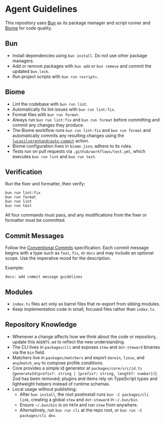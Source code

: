 # Agent Guidelines

This repository uses [Bun](https://bun.sh) as its package manager and script
runner and [Biome](https://biomejs.dev) for code quality.

## Bun

- Install dependencies using `bun install`. Do not use other package managers.
- Add or remove packages with `bun add` or `bun remove` and commit the
  updated `bun.lock`.
- Run project scripts with `bun run <script>`.

## Biome

- Lint the codebase with `bun run lint`.
- Automatically fix lint issues with `bun run lint:fix`.
- Format files with `bun run format`.
- Always run `bun run lint:fix` and `bun run format` before committing and
  commit any changes they produce.
- The Biome workflow runs `bun run lint:fix` and `bun run format` and automatically
  commits any resulting changes using the
  [`lucasilverentand/auto-commit`](https://github.com/lucasilverentand/auto-commit) action.
- Biome configuration lives in `biome.json`; adhere to its rules.
- Tests run on pull requests via `.github/workflows/test.yml`, which executes
  `bun run lint` and `bun run test`.

## Verification

Run the fixer and formatter, then verify:

```
bun run lint:fix
bun run format
bun run lint
bun run test
```
All four commands must pass, and any modifications from the fixer or
formatter must be committed.

## Commit Messages

Follow the [Conventional Commits](https://www.conventionalcommits.org/) specification. Each commit message begins with a type such as `feat`, `fix`, or `docs` and may include an optional scope. Use the imperative mood for the description.

Example:

```text
docs: add commit message guidelines
```

## Modules

- `index.ts` files act only as barrel files that re-export from sibling modules.
- Keep implementation code in small, focused files rather than `index.ts`.

## Repository Knowledge

- Whenever a change affects how we think about the code or repository, update this `AGENTS.md` to reflect the new understanding.
- The CLI lives in `packages/cli` and exposes `stew` and `dot-steward` binaries via the `bin` field.
- Matchers live in `packages/matchers` and export `darwin`, `linux`, and `any`/`match_any` to compose profile conditions.
- Core provides a simple id generator at `packages/core/src/id.ts` (`generateId(prefix?: string | {prefix?: string, length?: number})`). Zod has been removed; plugins and items rely on TypeScript types and lightweight helpers instead of runtime schemas.
- Local usage without publishing:
  - After `bun install`, the root postinstall runs `bun -C packages/cli link`, creating a global `stew` and `dot-steward` in `~/.bun/bin`.
  - Ensure `~/.bun/bin` is on `PATH` and run `stew` from anywhere.
  - Alternatively, run `bun run cli` at the repo root, or `bun run -C packages/cli dev`.
